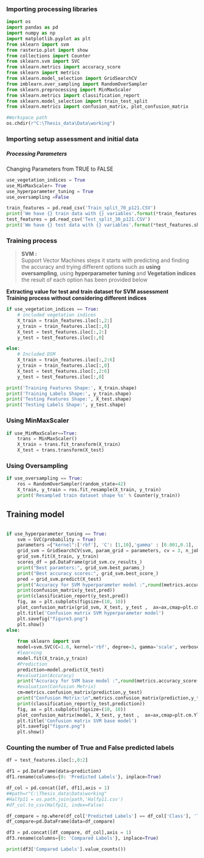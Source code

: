 ### Importing processing libraries


```python
import os
import pandas as pd
import numpy as np
import matplotlib.pyplot as plt
from sklearn import svm
from rasterio.plot import show
from collections import Counter
from sklearn.svm import SVC
from sklearn.metrics import accuracy_score 
from sklearn import metrics
from sklearn.model_selection import GridSearchCV
from imblearn.over_sampling import RandomOverSampler
from sklearn.preprocessing import MinMaxScaler
from sklearn.metrics import classification_report
from sklearn.model_selection import train_test_split
from sklearn.metrics import confusion_matrix, plot_confusion_matrix
```


```python
#Workspace path
os.chdir(r"C:\Thesis_data\Data\working")
```

### Importing setup assessment and initial data 
##### Processing Parameters  
Changing Parameters from TRUE to FALSE


```python
use_vegetation_indices = True
use_MinMaxScaler= True
use_hyperparameter_tuning = True
use_oversampling =False
```


```python
train_features = pd.read_csv('Train_split_70_p121.CSV')
print('We have {} train data with {} variables'.format(*train_features.shape))
test_features = pd.read_csv('Test_split_30_p121.CSV')
print('We have {} test data with {} variables'.format(*test_features.shape))
```

### Training process
<blockquote><b>SVM : </b><br>Support Vector Machines steps it starts with predicting and finding the accuracy and trying different options such as <b>using oversampling</b>, using <b>hyperparameter tuning</b> and <b>Vegetation indices</b> the result of each option has been provided below</blockquote>

<b>Extracting value for test and train dataset for SVM assessment</b><br>
<b>Training process without considering different indices</b>


```python
if use_vegetation_indices == True:
    # included vegetation indices
    X_train = train_features.iloc[:,2:]
    y_train = train_features.iloc[:,0]
    X_test = test_features.iloc[:,2:]
    y_test = test_features.iloc[:,0]

else:
    # Included DSM
    X_train = train_features.iloc[:,2:6]
    y_train = train_features.iloc[:,0]
    X_test = test_features.iloc[:,2:6]
    y_test = test_features.iloc[:,0]
```


```python
print('Training Features Shape:', X_train.shape)
print('Training Labels Shape:', y_train.shape)
print('Testing Features Shape:', X_test.shape)
print('Testing Labels Shape:', y_test.shape)
```

### Using MinMaxScaler


```python
if use_MinMaxScaler==True:
    trans = MinMaxScaler()
    X_train = trans.fit_transform(X_train)
    X_test = trans.transform(X_test)
```

### Using Oversampling 


```python
if use_oversampling == True:
    ros = RandomOverSampler(random_state=42)
    X_train, y_train = ros.fit_resample(X_train, y_train)
    print('Resampled train dataset shape %s' % Counter(y_train))
```

## Training model


```python

if use_hyperparameter_tuning == True:
    svm = SVC(probability = True)
    parameters ={"kernel":['rbf'], 'C': [1,10],'gamma' : [0.001,0.1], 'degree':[1, 2]}
    grid_svm = GridSearchCV(svm, param_grid = parameters, cv = 3, n_jobs = -1)
    grid_svm.fit(X_train, y_train)
    scores_df = pd.DataFrame(grid_svm.cv_results_)
    print("Best paramters:", grid_svm.best_params_)
    print("Best accuracy scores:", grid_svm.best_score_)
    pred = grid_svm.predict(X_test)
    print("Accuracy for SVM hyperparameter model :",round(metrics.accuracy_score(pred,y_test)*100,2), '%.')
    print(confusion_matrix(y_test,pred))
    print(classification_report(y_test,pred))
    fig, ax = plt.subplots(figsize=(10, 10))
    plot_confusion_matrix(grid_svm, X_test, y_test ,  ax=ax,cmap=plt.cm.YlGnBu)
    plt.title('Confusion matrix SVM hyperparameter model')
    plt.savefig("figure3.png") 
    plt.show()
else:
    
    from sklearn import svm
    model=svm.SVC(C=1.0, kernel='rbf', degree=3, gamma='scale', verbose=False,random_state=None)
    #learning
    model.fit(X_train,y_train)
    #Prediction
    prediction=model.predict(X_test)
    #evaluation(Accuracy)
    print("Accuracy for SVM base model :",round(metrics.accuracy_score(prediction,y_test)*100,2), '%.')
    #evaluation(Confusion Metrix)
    cm=metrics.confusion_matrix(prediction,y_test)
    print("Confusion Metrix:\n",metrics.confusion_matrix(prediction,y_test))
    print(classification_report(y_test,prediction))
    fig, ax = plt.subplots(figsize=(10, 10))
    plot_confusion_matrix(model, X_test, y_test ,  ax=ax,cmap=plt.cm.YlGnBu)
    plt.title('Confusion matrix SVM base model')
    plt.savefig("figure.png") 
    plt.show()
```

### Counting the number of True and False predicted labels


```python
df = test_features.iloc[:,0:2]
```


```python
df1 = pd.DataFrame(data=prediction)
df1.rename(columns={0: 'Predicted Labels'}, inplace=True)
```


```python
df_col = pd.concat([df, df1],axis = 1)
##path=r"C:\Thesis_data\Data\working"
#Halfp11 = os.path.join(path,'Halfp11.csv')
#df_col.to_csv(Halfp11, index=False)
```


```python
df_compare = np.where(df_col['Predicted Labels'] == df_col['Class'], 'True', 'False')
df_compare=pd.DataFrame(data=df_compare)
```


```python
df3 = pd.concat([df_compare, df_col],axis = 1)
df3.rename(columns={0: 'Compared Labels'}, inplace=True)
```


```python
print(df3['Compared Labels'].value_counts())
```


```python

```
